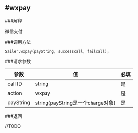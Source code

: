 #wxpay
-----
###解释

微信支付

###调用方法
```
Sailer.wxpay(payString, successcall, failcall);
```

###请求参数

| 参数 | 值 | 必填 |
| -- | -- | -- |
| call ID| string | 是 |
| action | wxpay | 是 |
| payString | string(payString是一个charge对象) | 是 |


###返回

//TODO